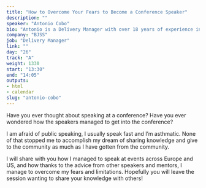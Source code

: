 ```yaml
---
title: "How to Overcome Your Fears to Become a Conference Speaker"
description: ""
speaker: "Antonio Cobo"
bio: "Antonio is a Delivery Manager with over 18 years of experience in the IT industry and he specialises in Agile methodologies. He comes from a technical background, starting his career as a Java Developer in Spain in 2000, moving to different roles within IT in three different countries. Antonio is passionate about creating and implementing the best solution while continually seeking to improve work methodologies. He is convinced that most of the problems in IT are due to lack of communication. Antonio usually speaks about Agile, DevOps, Project Management and Team management at conferences across Europe and the US, such as DevOps Days, JAX, TopConf and Voxxed Days."
company: "BJSS"
job: "Delivery Manager"
link: ""
day: "26"
track: "A"
weight: 1330
start: "13:30"
end: "14:05"
outputs:
- html
- calendar
slug: "antonio-cobo"
---
```


Have you ever thought about speaking at a conference? Have you ever wondered how the speakers managed to get into the conference?

I am afraid of public speaking, I usually speak fast and I’m asthmatic. None of that stopped me to accomplish my dream of sharing knowledge and give to the community as much as I have gotten from the community.

I will share with you how I managed to speak at events across Europe and US, and how thanks to the advice from other speakers and mentors, I manage to overcome my fears and limitations. Hopefully you will leave the session wanting to share your knowledge with others!

<!--
I want with this talk to motivate others to share their experiences and create new talks. Sharing knowledge with other will help people progress, and to challenge themselves is a way to become a better version of ourselves.


Some tweets from attendants:

https://twitter.com/ssjunejo/status/1082756440459304960

https://twitter.com/StickyCarl/status/1082765574306967552

https://twitter.com/Nexii/status/1082986141371064325
-->
